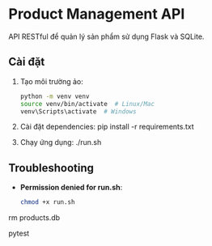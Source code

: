 # Product Management API

API RESTful để quản lý sản phẩm sử dụng Flask và SQLite.

## Cài đặt

1. Tạo môi trường ảo:
   ```bash
   python -m venv venv
   source venv/bin/activate  # Linux/Mac
   venv\Scripts\activate  # Windows

2. Cài đặt dependencies:
pip install -r requirements.txt

3. Chạy ứng dụng:
./run.sh


## Troubleshooting

- **Permission denied for run.sh**:
  ```bash
  chmod +x run.sh


rm products.db


pytest